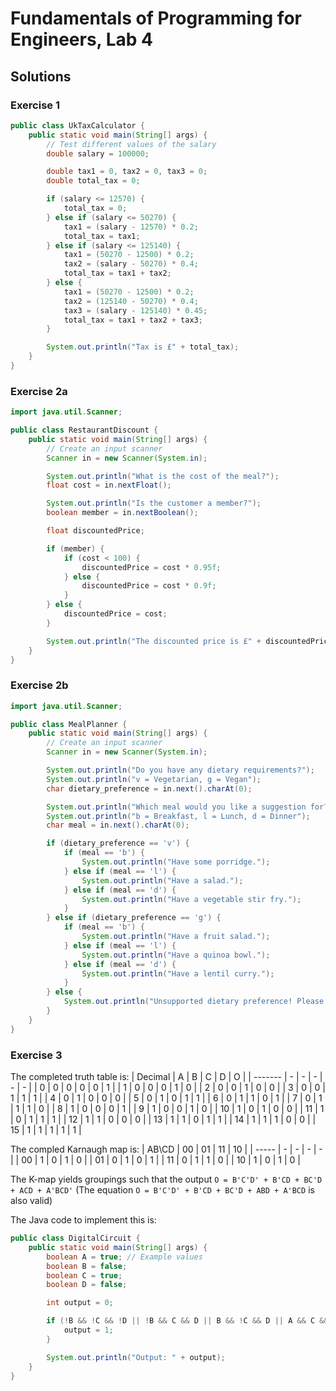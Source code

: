 # Fundamentals of Programming for Engineers, Lab 4

## Solutions

### Exercise 1

```java
public class UkTaxCalculator {
    public static void main(String[] args) {
        // Test different values of the salary
        double salary = 100000;

        double tax1 = 0, tax2 = 0, tax3 = 0;
        double total_tax = 0;

        if (salary <= 12570) {
            total_tax = 0;
        } else if (salary <= 50270) {
            tax1 = (salary - 12570) * 0.2;
            total_tax = tax1;
        } else if (salary <= 125140) {
            tax1 = (50270 - 12500) * 0.2;
            tax2 = (salary - 50270) * 0.4;
            total_tax = tax1 + tax2;
        } else {
            tax1 = (50270 - 12500) * 0.2;
            tax2 = (125140 - 50270) * 0.4;
            tax3 = (salary - 125140) * 0.45;
            total_tax = tax1 + tax2 + tax3;
        }

        System.out.println("Tax is £" + total_tax);
    }
}
```

### Exercise 2a

```java
import java.util.Scanner;

public class RestaurantDiscount {
    public static void main(String[] args) {
        // Create an input scanner
        Scanner in = new Scanner(System.in);

        System.out.println("What is the cost of the meal?");
        float cost = in.nextFloat();

        System.out.println("Is the customer a member?");
        boolean member = in.nextBoolean();

        float discountedPrice;

        if (member) {
            if (cost < 100) {
                discountedPrice = cost * 0.95f;
            } else {
                discountedPrice = cost * 0.9f;
            }
        } else {
            discountedPrice = cost;
        }

        System.out.println("The discounted price is £" + discountedPrice);
    }
}
```

### Exercise 2b

```java
import java.util.Scanner;

public class MealPlanner {
    public static void main(String[] args) {
        // Create an input scanner
        Scanner in = new Scanner(System.in);

        System.out.println("Do you have any dietary requirements?");
        System.out.println("v = Vegetarian, g = Vegan");
        char dietary_preference = in.next().charAt(0);

        System.out.println("Which meal would you like a suggestion for?");
        System.out.println("b = Breakfast, l = Lunch, d = Dinner");
        char meal = in.next().charAt(0);

        if (dietary_preference == 'v') {
            if (meal == 'b') {
                System.out.println("Have some porridge.");
            } else if (meal == 'l') {
                System.out.println("Have a salad.");
            } else if (meal == 'd') {
                System.out.println("Have a vegetable stir fry.");
            }
        } else if (dietary_preference == 'g') {
            if (meal == 'b') {
                System.out.println("Have a fruit salad.");
            } else if (meal == 'l') {
                System.out.println("Have a quinoa bowl.");
            } else if (meal == 'd') {
                System.out.println("Have a lentil curry.");
            }
        } else {
            System.out.println("Unsupported dietary preference! Please specify a valid dietary preference.");
        }
    }
}
```

### Exercise 3

The completed truth table is:
| Decimal | A | B | C | D | O |
| ------- | - | - | - | - | - |
|    0    | 0 | 0 | 0 | 0 | 1 |
|    1    | 0 | 0 | 0 | 1 | 0 |
|    2    | 0 | 0 | 1 | 0 | 0 |
|    3    | 0 | 0 | 1 | 1 | 1 |
|    4    | 0 | 1 | 0 | 0 | 0 |
|    5    | 0 | 1 | 0 | 1 | 1 |
|    6    | 0 | 1 | 1 | 0 | 1 |
|    7    | 0 | 1 | 1 | 1 | 0 |
|    8    | 1 | 0 | 0 | 0 | 1 |
|    9    | 1 | 0 | 0 | 1 | 0 |
|    10   | 1 | 0 | 1 | 0 | 0 |
|    11   | 1 | 0 | 1 | 1 | 1 |
|    12   | 1 | 1 | 0 | 0 | 0 |
|    13   | 1 | 1 | 0 | 1 | 1 |
|    14   | 1 | 1 | 1 | 0 | 0 |
|    15   | 1 | 1 | 1 | 1 | 1 |

The compled Karnaugh map is:
| AB\CD | 00 | 01 | 11 | 10 |
| ----- |  - |  - |  - |  - |
|   00  |  1 |  0 |  1 |  0 |
|   01  |  0 |  1 |  0 |  1 |
|   11  |  0 |  1 |  1 |  0 |
|   10  |  1 |  0 |  1 |  0 |

The K-map yields groupings such that the output `O = B'C'D' + B'CD + BC'D + ACD + A'BCD'`
(The equation `O = B'C'D' + B'CD + BC'D + ABD + A'BCD` is also valid)

The Java code to implement this is:
```java
public class DigitalCircuit {
    public static void main(String[] args) {
        boolean A = true; // Example values
        boolean B = false;
        boolean C = true;
        boolean D = false;

        int output = 0;

        if (!B && !C && !D || !B && C && D || B && !C && D || A && C && D || !A && B && C && !D) {
            output = 1;
        }

        System.out.println("Output: " + output);
    }
}
```
